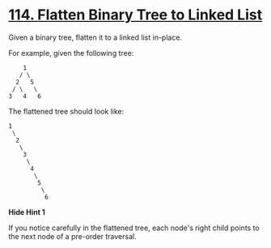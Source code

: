 # [114. Flatten Binary Tree to Linked List](https://leetcode.com/problems/flatten-binary-tree-to-linked-list/description)
Given a binary tree, flatten it to a linked list in-place.

For example, given the following tree:
```
    1
   / \
  2   5
 / \   \
3   4   6
```
The flattened tree should look like:
```
1
 \
  2
   \
    3
     \
      4
       \
        5
         \
          6
```
**Hide Hint 1**  

If you notice carefully in the flattened tree, each node's right child points to the next node of a pre-order traversal.